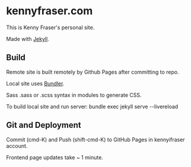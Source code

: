 # kennyfraser.com

This is Kenny Fraser's personal site.

Made with [Jekyll](https://jekyllrb.com/docs/).

## Build

Remote site is built remotely by Github Pages after committing to repo.

Local site uses [Bundler](https://jekyllrb.com/tutorials/using-jekyll-with-bundler/).

Sass .sass or .scss syntax in modules to generate CSS.

To build local site and run server: 
bundle exec jekyll serve --livereload

## Git and Deployment

Commit (cmd-K) and Push (shift-cmd-K) to GitHub Pages in kennyifraser account.

Frontend page updates take ~ 1 minute.